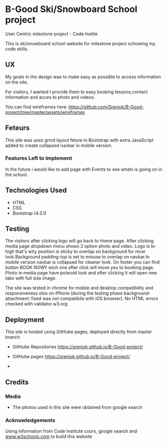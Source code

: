 # B-Good Ski/Snowboard School project

User Centric milestone project - Code Instite

This is ski/snowboard school website for milestone project schowing my code skills.

## UX
My goals in the design was to make easy as possible to access information on the site.

For visitors, I wanted t provide them to easy booking lessons,contact information and acces to photo and videos.


You can find wireframes here:
https://github.com/Sreniok/B-Good-project/tree/master/assets/wireframes

## Feteurs

This site was uses grind layout feture in Bootstrap with extra JavaScript added to create collapsed navbar in mobile version.

### Features Left to Implement

In the future i would like to add page with Events to see whats is going on in the school.

## Technologies Used

- HTML
- CSS
- Bootstrap (4.3.1)

## Testing
The visitors after clicking logo will go back to Home page. After clicking media page dropdown menu shows 2 option photo and video. Logo is to high that's why position is sticky to overlap on background for nicer look.Background  padding-top is set to minuse to overlap on navbar.In mobile version navbar is collapsed for cleaner look. On footer you can find button BOOK NOW!! wich one after click will move you to booking page. Photo in media page have polaroid look and after clicking it will open new tabs with full size image.  


The site was tested in chrome for mobile and desktop compatibility and responsiveness olso on iPhone (during the testing phase background-attachment: fixed was not compatibile with iOS browser). No HTML errors checked with validator.w3.org 

## Deployment
This site is hosted using GitHube pages, deployed directly from master branch.
- GitHube Repositories
https://sreniok.github.io/B-Good-project/

- GitHube pages
https://sreniok.github.io/B-Good-project/
- 
## Credits

### Media
- The photos used in this site were obtained from google search

### Acknowledgements
Using information from Code Institute cours, google search and www.w3schools.com to build this website